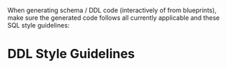 When generating schema / DDL code (interactively of from blueprints), make sure the generated code follows all currently applicable and these SQL style guidelines:

# **DDL Style Guidelines**

